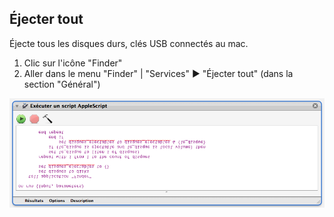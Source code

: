 ## Éjecter tout

Éjecte tous les disques durs, clés USB connectés au mac.

1. Clic sur l'icône "Finder"
2. Aller dans le menu "Finder" | "Services" ▶ "Éjecter tout" (dans la section "Général")


![Aperçu](Ejecter_tout.workflow/Contents/QuickLook/Thumbnail.png "Preview")

